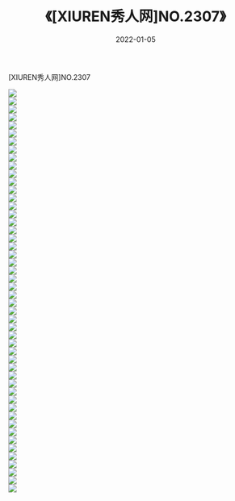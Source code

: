 ﻿---
layout: post
title:  《[XIUREN秀人网]NO.2307》
date:   2022-01-05
img: http://img.660000.xyz/Sharelink/秀人网/秀人网第03部分/[XIUREN秀人网]NO.2307/000.jpg
categories: [美女, 清纯, 唯美]
---

[XIUREN秀人网]NO.2307

 ![](http://img.660000.xyz/Sharelink/秀人网/秀人网第03部分/[XIUREN秀人网]NO.2307/001.jpg) <br>![](http://img.660000.xyz/Sharelink/秀人网/秀人网第03部分/[XIUREN秀人网]NO.2307/002.jpg) <br>![](http://img.660000.xyz/Sharelink/秀人网/秀人网第03部分/[XIUREN秀人网]NO.2307/003.jpg) <br>![](http://img.660000.xyz/Sharelink/秀人网/秀人网第03部分/[XIUREN秀人网]NO.2307/004.jpg) <br>![](http://img.660000.xyz/Sharelink/秀人网/秀人网第03部分/[XIUREN秀人网]NO.2307/005.jpg) <br>![](http://img.660000.xyz/Sharelink/秀人网/秀人网第03部分/[XIUREN秀人网]NO.2307/006.jpg) <br>![](http://img.660000.xyz/Sharelink/秀人网/秀人网第03部分/[XIUREN秀人网]NO.2307/007.jpg) <br>![](http://img.660000.xyz/Sharelink/秀人网/秀人网第03部分/[XIUREN秀人网]NO.2307/008.jpg) <br>![](http://img.660000.xyz/Sharelink/秀人网/秀人网第03部分/[XIUREN秀人网]NO.2307/009.jpg) <br>![](http://img.660000.xyz/Sharelink/秀人网/秀人网第03部分/[XIUREN秀人网]NO.2307/010.jpg) <br>![](http://img.660000.xyz/Sharelink/秀人网/秀人网第03部分/[XIUREN秀人网]NO.2307/011.jpg) <br>![](http://img.660000.xyz/Sharelink/秀人网/秀人网第03部分/[XIUREN秀人网]NO.2307/012.jpg) <br>![](http://img.660000.xyz/Sharelink/秀人网/秀人网第03部分/[XIUREN秀人网]NO.2307/013.jpg) <br>![](http://img.660000.xyz/Sharelink/秀人网/秀人网第03部分/[XIUREN秀人网]NO.2307/014.jpg) <br>![](http://img.660000.xyz/Sharelink/秀人网/秀人网第03部分/[XIUREN秀人网]NO.2307/015.jpg) <br>![](http://img.660000.xyz/Sharelink/秀人网/秀人网第03部分/[XIUREN秀人网]NO.2307/016.jpg) <br>![](http://img.660000.xyz/Sharelink/秀人网/秀人网第03部分/[XIUREN秀人网]NO.2307/017.jpg) <br>![](http://img.660000.xyz/Sharelink/秀人网/秀人网第03部分/[XIUREN秀人网]NO.2307/018.jpg) <br>![](http://img.660000.xyz/Sharelink/秀人网/秀人网第03部分/[XIUREN秀人网]NO.2307/019.jpg) <br>![](http://img.660000.xyz/Sharelink/秀人网/秀人网第03部分/[XIUREN秀人网]NO.2307/020.jpg) <br>![](http://img.660000.xyz/Sharelink/秀人网/秀人网第03部分/[XIUREN秀人网]NO.2307/021.jpg) <br>![](http://img.660000.xyz/Sharelink/秀人网/秀人网第03部分/[XIUREN秀人网]NO.2307/022.jpg) <br>![](http://img.660000.xyz/Sharelink/秀人网/秀人网第03部分/[XIUREN秀人网]NO.2307/023.jpg) <br>![](http://img.660000.xyz/Sharelink/秀人网/秀人网第03部分/[XIUREN秀人网]NO.2307/024.jpg) <br>![](http://img.660000.xyz/Sharelink/秀人网/秀人网第03部分/[XIUREN秀人网]NO.2307/025.jpg) <br>![](http://img.660000.xyz/Sharelink/秀人网/秀人网第03部分/[XIUREN秀人网]NO.2307/026.jpg) <br>![](http://img.660000.xyz/Sharelink/秀人网/秀人网第03部分/[XIUREN秀人网]NO.2307/027.jpg) <br>![](http://img.660000.xyz/Sharelink/秀人网/秀人网第03部分/[XIUREN秀人网]NO.2307/028.jpg) <br>![](http://img.660000.xyz/Sharelink/秀人网/秀人网第03部分/[XIUREN秀人网]NO.2307/029.jpg) <br>![](http://img.660000.xyz/Sharelink/秀人网/秀人网第03部分/[XIUREN秀人网]NO.2307/030.jpg) <br>![](http://img.660000.xyz/Sharelink/秀人网/秀人网第03部分/[XIUREN秀人网]NO.2307/031.jpg) <br>![](http://img.660000.xyz/Sharelink/秀人网/秀人网第03部分/[XIUREN秀人网]NO.2307/032.jpg) <br>![](http://img.660000.xyz/Sharelink/秀人网/秀人网第03部分/[XIUREN秀人网]NO.2307/033.jpg) <br>![](http://img.660000.xyz/Sharelink/秀人网/秀人网第03部分/[XIUREN秀人网]NO.2307/034.jpg) <br>![](http://img.660000.xyz/Sharelink/秀人网/秀人网第03部分/[XIUREN秀人网]NO.2307/035.jpg) <br>![](http://img.660000.xyz/Sharelink/秀人网/秀人网第03部分/[XIUREN秀人网]NO.2307/036.jpg) <br>![](http://img.660000.xyz/Sharelink/秀人网/秀人网第03部分/[XIUREN秀人网]NO.2307/037.jpg) <br>![](http://img.660000.xyz/Sharelink/秀人网/秀人网第03部分/[XIUREN秀人网]NO.2307/038.jpg) <br>![](http://img.660000.xyz/Sharelink/秀人网/秀人网第03部分/[XIUREN秀人网]NO.2307/039.jpg) <br>![](http://img.660000.xyz/Sharelink/秀人网/秀人网第03部分/[XIUREN秀人网]NO.2307/040.jpg) <br>![](http://img.660000.xyz/Sharelink/秀人网/秀人网第03部分/[XIUREN秀人网]NO.2307/041.jpg) <br>![](http://img.660000.xyz/Sharelink/秀人网/秀人网第03部分/[XIUREN秀人网]NO.2307/042.jpg) <br>![](http://img.660000.xyz/Sharelink/秀人网/秀人网第03部分/[XIUREN秀人网]NO.2307/043.jpg) <br>![](http://img.660000.xyz/Sharelink/秀人网/秀人网第03部分/[XIUREN秀人网]NO.2307/044.jpg) <br>![](http://img.660000.xyz/Sharelink/秀人网/秀人网第03部分/[XIUREN秀人网]NO.2307/045.jpg) <br>![](http://img.660000.xyz/Sharelink/秀人网/秀人网第03部分/[XIUREN秀人网]NO.2307/046.jpg) <br>![](http://img.660000.xyz/Sharelink/秀人网/秀人网第03部分/[XIUREN秀人网]NO.2307/047.jpg) <br>![](http://img.660000.xyz/Sharelink/秀人网/秀人网第03部分/[XIUREN秀人网]NO.2307/048.jpg) <br>![](http://img.660000.xyz/Sharelink/秀人网/秀人网第03部分/[XIUREN秀人网]NO.2307/049.jpg) <br>![](http://img.660000.xyz/Sharelink/秀人网/秀人网第03部分/[XIUREN秀人网]NO.2307/050.jpg) <br>